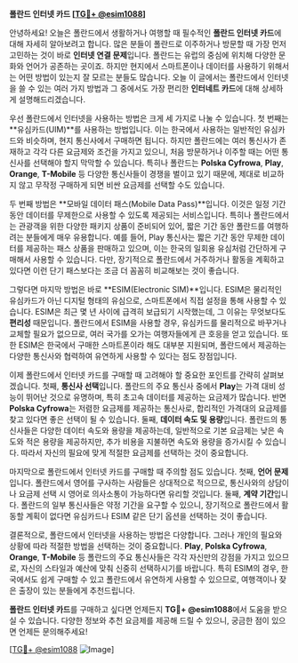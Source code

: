 **폴란드 인터넷 카드 [[TG💪+ @esim1088](https://t.me/s/esim1088)]**

안녕하세요! 오늘은 폴란드에서 생활하거나 여행할 때 필수적인 **폴란드 인터넷 카드**에 대해 자세히 알아보려고 합니다. 많은 분들이 폴란드로 이주하거나 방문할 때 가장 먼저 고민하는 것이 바로 **인터넷 연결 문제**입니다. 폴란드는 유럽의 중심에 위치해 다양한 문화와 언어가 공존하는 곳이죠. 하지만 현지에서 스마트폰이나 데이터를 사용하기 위해서는 어떤 방법이 있는지 잘 모르는 분들도 많습니다. 오늘 이 글에서는 폴란드에서 인터넷을 쓸 수 있는 여러 가지 방법과 그 중에서도 가장 편리한 **인터네트 카드**에 대해 상세하게 설명해드리겠습니다.

우선 폴란드에서 인터넷을 사용하는 방법은 크게 세 가지로 나눌 수 있습니다. 첫 번째는 **유심카드(UIM)**를 사용하는 방법입니다. 이는 한국에서 사용하는 일반적인 유심카드와 비슷하며, 현지 통신사에서 구매하면 됩니다. 하지만 폴란드에는 여러 통신사가 존재하고 각각 다른 요금제와 조건을 가지고 있으니, 처음 방문하거나 이주할 때는 어떤 통신사를 선택해야 할지 막막할 수 있습니다. 특히나 폴란드는 **Polska Cyfrowa**, **Play**, **Orange**, **T-Mobile** 등 다양한 통신사들이 경쟁을 벌이고 있기 때문에, 제대로 비교하지 않고 무작정 구매하게 되면 비싼 요금제를 선택할 수도 있습니다.

두 번째 방법은 **모바일 데이터 패스(Mobile Data Pass)**입니다. 이것은 일정 기간 동안 데이터를 무제한으로 사용할 수 있도록 제공되는 서비스입니다. 특히나 폴란드에서는 관광객을 위한 다양한 패키지 상품이 준비되어 있어, 짧은 기간 동안 폴란드를 여행하려는 분들에게 매우 유용합니다. 예를 들어, Play 통신사는 짧은 기간 동안 무제한 데이터를 제공하는 패스 상품을 판매하고 있으며, 이는 한국의 일회용 유심처럼 간단하게 구매해서 사용할 수 있습니다. 다만, 장기적으로 폴란드에서 거주하거나 활동을 계획하고 있다면 이런 단기 패스보다는 조금 더 꼼꼼히 비교해보는 것이 좋습니다.

그렇다면 마지막 방법은 바로 **ESIM(Electronic SIM)**입니다. ESIM은 물리적인 유심카드가 아닌 디지털 형태의 유심으로, 스마트폰에서 직접 설정을 통해 사용할 수 있습니다. ESIM은 최근 몇 년 사이에 급격히 보급되기 시작했는데, 그 이유는 무엇보다도 **편리성** 때문입니다. 폴란드에서 ESIM을 사용할 경우, 유심카드를 물리적으로 바꾸거나 교체할 필요가 없으므로, 여러 국가를 오가는 여행자들에게 큰 호응을 얻고 있습니다. 또한 ESIM은 한국에서 구매한 스마트폰이라 해도 대부분 지원되며, 폴란드에서 제공하는 다양한 통신사와 협력하여 유연하게 사용할 수 있다는 점도 장점입니다.

이제 폴란드에서 인터넷 카드를 구매할 때 고려해야 할 중요한 포인트를 간략히 살펴보겠습니다. 첫째, **통신사 선택**입니다. 폴란드의 주요 통신사 중에서 **Play**는 가격 대비 성능이 뛰어난 것으로 유명하며, 특히 초고속 데이터를 제공하는 요금제가 많습니다. 반면 **Polska Cyfrowa**는 저렴한 요금제를 제공하는 통신사로, 합리적인 가격대의 요금제를 찾고 있다면 좋은 선택이 될 수 있습니다. 둘째, **데이터 속도 및 용량**입니다. 폴란드의 통신사들은 다양한 데이터 속도와 용량을 제공하는데, 일반적으로 기본 요금제는 낮은 속도와 적은 용량을 제공하지만, 추가 비용을 지불하면 속도와 용량을 증가시킬 수 있습니다. 따라서 자신의 필요에 맞게 적절한 요금제를 선택하는 것이 중요합니다.

마지막으로 폴란드에서 인터넷 카드를 구매할 때 주의할 점도 있습니다. 첫째, **언어 문제**입니다. 폴란드에서 영어를 구사하는 사람들은 상대적으로 적으므로, 통신사와의 상담이나 요금제 선택 시 영어로 의사소통이 가능하다면 유리할 것입니다. 둘째, **계약 기간**입니다. 폴란드의 일부 통신사들은 약정 기간을 요구할 수 있으니, 장기적으로 폴란드에서 활동할 계획이 없다면 유심카드나 ESIM 같은 단기 옵션을 선택하는 것이 좋습니다.

결론적으로, 폴란드에서 인터넷을 사용하는 방법은 다양합니다. 그러나 개인의 필요와 상황에 따라 적절한 방법을 선택하는 것이 중요합니다. **Play**, **Polska Cyfrowa**, **Orange**, **T-Mobile** 등 폴란드의 주요 통신사들은 각각 자신만의 강점을 가지고 있으므로, 자신의 스타일과 예산에 맞춰 신중히 선택하시기를 바랍니다. 특히 ESIM의 경우, 한국에서도 쉽게 구매할 수 있고 폴란드에서 유연하게 사용할 수 있으므로, 여행객이나 잦은 출장이 있는 분들에게 추천드립니다.

**폴란드 인터넷 카드**를 구매하고 싶다면 언제든지 **TG💪+ @esim1088**에서 도움을 받으실 수 있습니다. 다양한 정보와 추천 요금제를 제공해 드릴 수 있으니, 궁금한 점이 있으면 언제든 문의해주세요!

[[TG💪+ @esim1088](https://t.me/s/esim1088) ![Image](https://i.postimg.cc/Y0z9fWf4/image.png)]